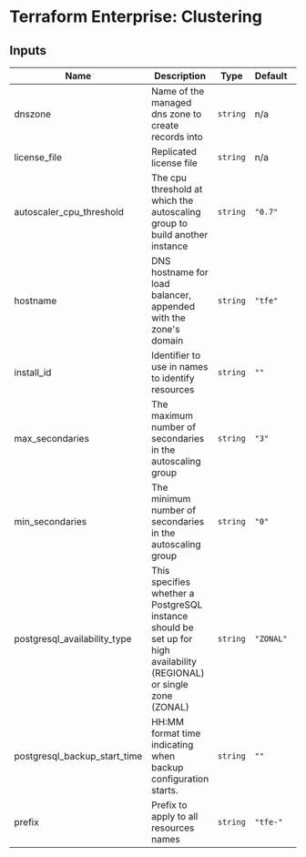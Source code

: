 # Terraform Enterprise: Clustering

## Inputs

| Name | Description | Type | Default | Required |
|------|-------------|------|---------|:-----:|
| dnszone | Name of the managed dns zone to create records into | `string` | n/a | yes |
| license\_file | Replicated license file | `string` | n/a | yes |
| autoscaler\_cpu\_threshold | The cpu threshold at which the autoscaling group to build another instance | `string` | `"0.7"` | no |
| hostname | DNS hostname for load balancer, appended with the zone's domain | `string` | `"tfe"` | no |
| install\_id | Identifier to use in names to identify resources | `string` | `""` | no |
| max\_secondaries | The maximum number of secondaries in the autoscaling group | `string` | `"3"` | no |
| min\_secondaries | The minimum number of secondaries in the autoscaling group | `string` | `"0"` | no |
| postgresql\_availability\_type | This specifies whether a PostgreSQL instance should be set up for high availability (REGIONAL) or single zone (ZONAL) | `string` | `"ZONAL"` | no |
| postgresql\_backup\_start\_time | HH:MM format time indicating when backup configuration starts. | `string` | `""` | no |
| prefix | Prefix to apply to all resources names | `string` | `"tfe-"` | no |

